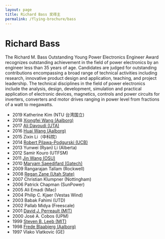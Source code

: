```yaml
---
layout: page
title: Richard Bass 奖得主
permalink: /flying-brochure/bass
---
```


# Richard Bass 

The Richard M. Bass Outstanding Young Power Electronics Engineer Award recognizes 
outstanding achievement in the field of power electronics by an engineer less than 
35 years of age. Candidates are judged for outstanding contributions encompassing 
a broad range of technical activities including research, innovative product design 
and application, teaching, and project leadership. The technical disciplines in the 
field of power electronics include the analysis, design, development, simulation 
and practical application of electronic devices, magnetics, controls and power circuits 
for inverters, converters and motor drives 
ranging in power level from fractions of a watt to megawatts.


* 2019  Katherine Kim (NTU 台湾国立)
* 2018  [Xiongfei Wang (Aalborg)](https://zliao555.github.io/flying-brochure/AAU)
* 2017  [Ali Davoudi (UTA)](https://zliao555.github.io/flying-brochure/uta)
* 2016  [Huai Wang (Aalborg)](https://zliao555.github.io/flying-brochure/AAU)
* 2015  Zixin Li（中科院）
* 2014  [Robert Pilawa-Podgurski (UCB)](https://zliao555.github.io/flying-brochure/ucb)
* 2013  Yunwei (Ryan) Li (Alberta)
* 2012  Samir Kouro (UTFSM)
* 2011  [Jin Wang (OSU)](https://zliao555.github.io/flying-brochure/osu)
* 2010  [Maryam Saeedifard (Gatech)](https://zliao555.github.io/flying-brochure/gatech)
* 2009  Rangarajan Tallam (Rockwell)
* 2008  [Regan Zane (Utah State)](https://zliao555.github.io/flying-brochure/USU)
* 2007  Christian Klumpner (Nottingham)
* 2006  Patrick Chapman (SunPower)
* 2005  Ali Emadi (Mac)
* 2004  Philip C. Kjaer (Vestas Wind)
* 2003  Babak Fahimi (UTD)
* 2002  Pallab Midya (Freescale)
* 2001  [David J. Perreault (MIT)](https://zliao555.github.io/flying-brochure/mit)
* 2000  José A. Cobos (UPM)
* 1999  [Steven B. Leeb (MIT)](https://zliao555.github.io/flying-brochure/mit)
* 1998  [Frede Blaabjerg (Aalborg)](https://zliao555.github.io/flying-brochure/AAU)
* 1997  Vlako Vlatkovic (GE)








